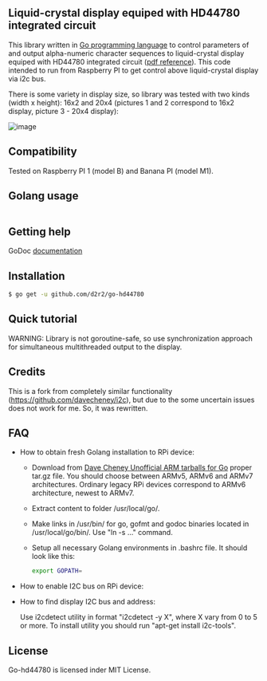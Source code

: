 ## Liquid-crystal display equiped with HD44780 integrated circuit

This library written in [Go programming language](https://golang.org/) to control parameters of and output alpha-numeric character sequences to liquid-crystal display equiped with HD44780 integrated circuit ([pdf reference](https://raw.github.com/d2r2/go-hd44780/master/docs/HD44780.pdf)). This code intended to run from Raspberry PI to get control above liquid-crystal display via i2c bus.

There is some variety in display size, so library was tested with two kinds (width x height): 16x2 and 20x4 (pictures 1 and 2 correspond to 16x2 display, picture 3 - 20x4 display):

![image](https://raw.github.com/d2r2/go-hd44780/master/docs/16x2_20x4_2.jpg)

## Compatibility

Tested on Raspberry PI 1 (model B) and Banana PI (model M1).

## Golang usage

```go
```

## Getting help

GoDoc [documentation](http://godoc.org/github.com/d2r2/go-hd44780)

## Installation

```bash
$ go get -u github.com/d2r2/go-hd44780
```

## Quick tutorial

WARNING: Library is not goroutine-safe, so use synchronization approach for simultaneous multithreaded output to the display.

## Credits

This is a fork from completely similar functionality (https://github.com/davecheney/i2c), but due to the some uncertain issues does not work for me. So, it was rewritten.

## FAQ

- How to obtain fresh Golang installation to RPi device:
  
  - Download from [Dave Cheney Unofficial ARM tarballs for Go](http://dave.cheney.net/unofficial-arm-tarballs) proper tar.gz file. You should choose between ARMv5, ARMv6 and ARMv7 architectures. Ordinary legacy RPi devices correspond to ARMv6 architecture, newest to ARMv7.
  - Extract content to folder /usr/local/go/.
  - Make links in /usr/bin/ for go, gofmt and godoc binaries located in /usr/local/go/bin/. Use "ln -s ..." command.
  - Setup all necessary Golang environments in .bashrc file. It should look like this:
    
    ```bash
    export GOPATH=
    ```

- How to enable I2C bus on RPi device:

- How to find display I2C bus and address:

  Use i2cdetect utility in format "i2cdetect -y X", where X vary from 0 to 5 or more. To install utility you should run "apt-get install i2c-tools".

## License

Go-hd44780 is licensed inder MIT License.
